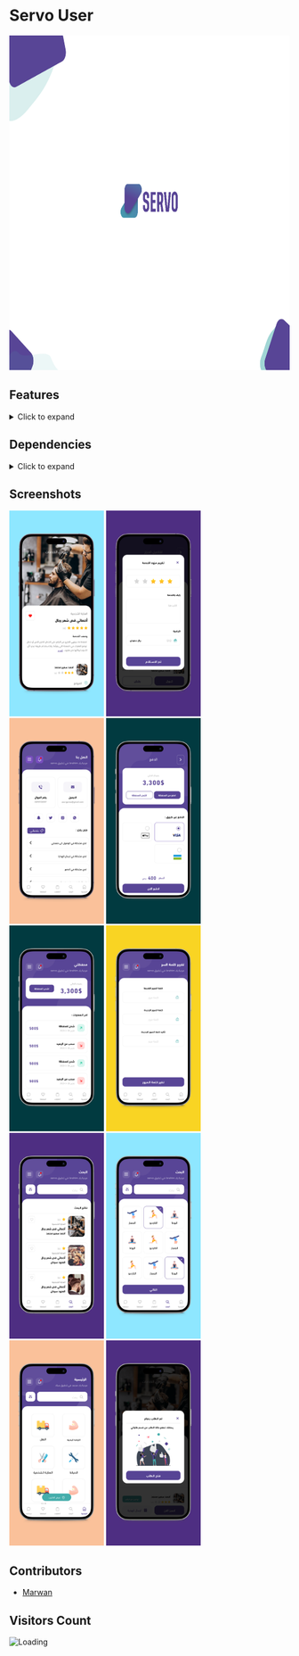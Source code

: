 # Servo User

<p float="center">
<img src="https://github.com/Ibrahim12699/servo_user/blob/Ibrahim/screenshots/bg.png?raw=true" height="600" />
</p>

## Features
<details>
     <summary> Click to expand </summary>

* OnBoarding
* Social authentucation
* Home
* Search
* Filter
* Map
* Orders
* Favorite
* Chat
* Booking
* Wallet
* Notifications
* Profile
* Payment
* About
* Share
* Rate
</details>

## Dependencies
<details>
     <summary> Click to expand </summary>

* [dio](https://pub.dev/packages/dio)
* [bloc](https://pub.dev/packages/bloc)
* [firebase_auth](https://pub.dev/packages/firebase_auth)
* [google_maps_flutter](https://pub.dev/packages/google_maps_flutter)
* [flutter_screenutil](https://pub.dev/packages/flutter_screenutil)
* [intl_phone_number_input](https://pub.dev/packages/intl_phone_number_input)
* [pin_code_fields](https://pub.dev/packages/pin_code_fields)
* [intl](https://pub.dev/packages/intl)
* [share](https://pub.dev/packages/share)
* [url_launcher](https://pub.dev/packages/url_launcher)
* [image_picker](https://pub.dev/packages/image_picker)
* [shared_preferences](https://pub.dev/packages/shared_preferences)
     
</details>

## Screenshots
<p float="left">
<img src="https://github.com/Ibrahim12699/servo_user/blob/Ibrahim/screenshots/1.jpg" width="170" />
<img src="https://github.com/Ibrahim12699/servo_user/blob/Ibrahim/screenshots/2.jpg?raw=true" width="170" />
<img src="https://github.com/Ibrahim12699/servo_user/blob/Ibrahim/screenshots/3.jpg?raw=true" width="170" />
<img src="https://github.com/Ibrahim12699/servo_user/blob/Ibrahim/screenshots/4.jpg?raw=true" width="170" />
<img src="https://github.com/Ibrahim12699/servo_user/blob/Ibrahim/screenshots/5.jpg?raw=true" width="170" />
<img src="https://github.com/Ibrahim12699/servo_user/blob/Ibrahim/screenshots/6.jpg?raw=true" width="170" />
<img src="https://github.com/Ibrahim12699/servo_user/blob/Ibrahim/screenshots/7.jpg?raw=true" width="170" />
<img src="https://github.com/Ibrahim12699/servo_user/blob/Ibrahim/screenshots/8.jpg?raw=true" width="170" />
<img src="https://github.com/Ibrahim12699/servo_user/blob/Ibrahim/screenshots/9.jpg?raw=true" width="170" />
<img src="https://github.com/Ibrahim12699/servo_user/blob/Ibrahim/screenshots/10.jpg?raw=true" width="170" />
</p>

## Contributors
* [Marwan](https://github.com/marawan231)
## Visitors Count

<img align="left" src = "https://profile-counter.glitch.me/servo_user/count.svg" alt ="Loading">

